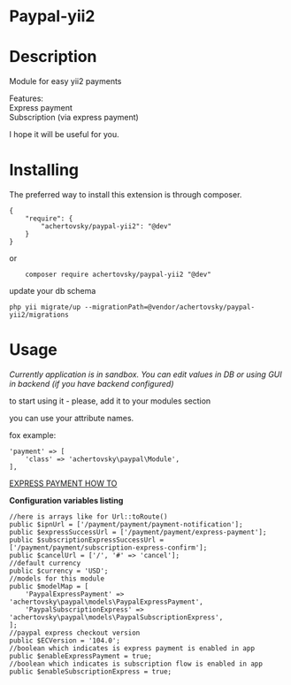 # Paypal-yii2

Description
======
Module for easy yii2 payments

Features:  
Express payment  
Subscription (via express payment)

I hope it will be useful for you. 


Installing
======
The preferred way to install this extension is through composer.

```
{
	"require": {
	    "achertovsky/paypal-yii2": "@dev"
    }
}
```

or

```
	composer require achertovsky/paypal-yii2 "@dev"
```

update your db schema

```
php yii migrate/up --migrationPath=@vendor/achertovsky/paypal-yii2/migrations
```
Usage
======

_Currently application is in sandbox. You can edit values in DB or using GUI in backend (if you have backend configured)_  

to start using it - please, add it to your modules section

you can use your attribute names.

fox example: 
```
'payment' => [
    'class' => 'achertovsky\paypal\Module',
],
```
[EXPRESS PAYMENT HOW TO](https://github.com/achertovsky/paypal-yii2/wiki/Express-payment)  

**Configuration variables listing**
```
//here is arrays like for Url::toRoute()
public $ipnUrl = ['/payment/payment/payment-notification'];
public $expressSuccessUrl = ['/payment/payment/express-payment'];
public $subscriptionExpressSuccessUrl = ['/payment/payment/subscription-express-confirm'];
public $cancelUrl = ['/', '#' => 'cancel'];
//default currency
public $currency = 'USD';
//models for this module
public $modelMap = [
    'PaypalExpressPayment' => 'achertovsky\paypal\models\PaypalExpressPayment',
    'PaypalSubscriptionExpress' => 'achertovsky\paypal\models\PaypalSubscriptionExpress',
];
//paypal express checkout version
public $ECVersion = '104.0';
//boolean which indicates is express payment is enabled in app
public $enableExpressPayment = true;
//boolean which indicates is subscription flow is enabled in app
public $enableSubscriptionExpress = true;
```

